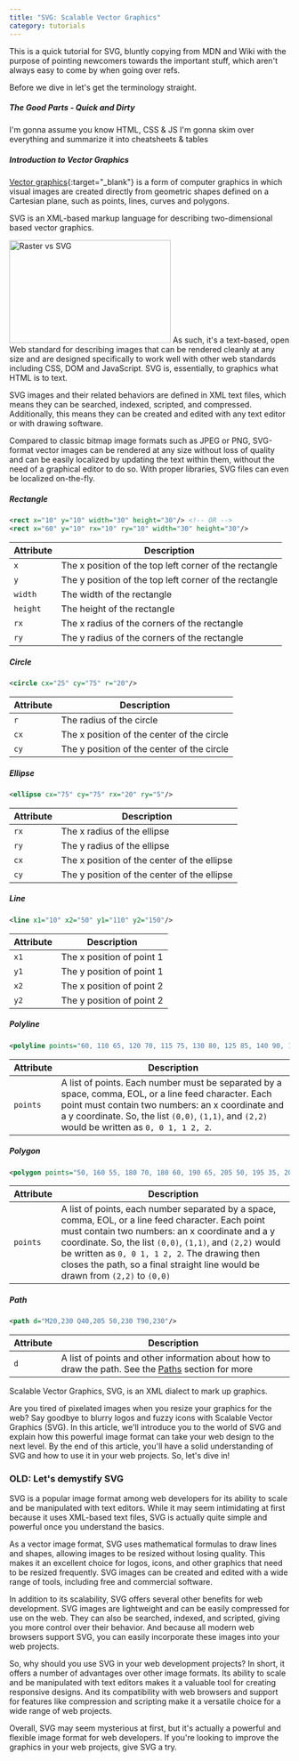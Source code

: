 ```yaml
---
title: "SVG: Scalable Vector Graphics"
category: tutorials
---
```

This is a quick tutorial for SVG, bluntly copying from MDN and Wiki with the purpose of pointing newcomers towards
the important stuff, which aren't always easy to come by when going over refs.

Before we dive in let's get the terminology straight.

##### The Good Parts - Quick and Dirty

I'm gonna assume you know HTML, CSS & JS
I'm gonna skim over everything and summarize it into cheatsheets & tables

##### Introduction to Vector Graphics

[Vector graphics](https://en.wikipedia.org/wiki/Vector_graphics){:target="_blank"} is a form of computer graphics in
which visual images
are created directly from geometric shapes defined on a Cartesian plane, such as points, lines, curves and polygons.

SVG is an XML-based markup language for describing two-dimensional based vector graphics.

<img width="290" height="185" class="float" alt="Raster vs SVG" src="https://upload.wikimedia.org/wikipedia/commons/thumb/6/6b/Bitmap_VS_SVG.svg/435px-Bitmap_VS_SVG.svg.png" />
As such, it's a text-based, open Web standard for describing images that can be rendered cleanly at any size and are 
designed specifically to work well with other web standards including CSS, DOM and JavaScript. SVG is, essentially, 
to graphics what HTML is to text.

SVG images and their related behaviors are defined in XML text files, which means they can be searched, indexed,
scripted, and compressed. Additionally, this means they can be created and edited with any text editor or with
drawing software.

Compared to classic bitmap image formats such as JPEG or PNG, SVG-format vector images can be rendered at any size
without loss of quality and can be easily localized by updating the text within them, without the need of a graphical
editor to do so. With proper libraries, SVG files can even be localized on-the-fly.

##### Rectangle

```xml
<rect x="10" y="10" width="30" height="30"/> <!-- OR -->
<rect x="60" y="10" rx="10" ry="10" width="30" height="30"/>
```

| Attribute | Description                                            |
|-----------|--------------------------------------------------------|
| `x`       | The x position of the top left corner of the rectangle |
| `y`       | The y position of the top left corner of the rectangle |
| `width`   | The width of the rectangle                             |
| `height`  | The height of the rectangle                            |
| `rx`      | The x radius of the corners of the rectangle           |
| `ry`      | The y radius of the corners of the rectangle           |

##### Circle

```xml
<circle cx="25" cy="75" r="20"/>
```

| Attribute | Description                                |
|-----------|--------------------------------------------|
| `r`       | The radius of the circle                   |
| `cx`      | The x position of the center of the circle |
| `cy`      | The y position of the center of the circle |

##### Ellipse

```xml
<ellipse cx="75" cy="75" rx="20" ry="5"/>
```

| Attribute | Description                                 |
|-----------|---------------------------------------------|
| `rx`      | The x radius of the ellipse                 |
| `ry`      | The y radius of the ellipse                 |
| `cx`      | The x position of the center of the ellipse |
| `cy`      | The y position of the center of the ellipse |

##### Line

```xml
<line x1="10" x2="50" y1="110" y2="150"/>
```

| Attribute | Description               |
|-----------|---------------------------|
| `x1`      | The x position of point 1 |
| `y1`      | The y position of point 1 |
| `x2`      | The x position of point 2 |
| `y2`      | The y position of point 2 |

##### Polyline

```xml
<polyline points="60, 110 65, 120 70, 115 75, 130 80, 125 85, 140 90, 135 95, 150 100, 145"/>
```

| Attribute | Description                                                                                                                                                                                                                                                 |
|-----------|-------------------------------------------------------------------------------------------------------------------------------------------------------------------------------------------------------------------------------------------------------------|
| `points`  | A list of points. Each number must be separated by a space, comma, EOL, or a line feed character. Each point must contain two numbers: an x coordinate and a y coordinate. So, the list `(0,0)`, `(1,1)`, and `(2,2)` would be written as `0, 0 1, 1 2, 2`. |

##### Polygon

```xml
<polygon points="50, 160 55, 180 70, 180 60, 190 65, 205 50, 195 35, 205 40, 190 30, 180 45, 180"/>
```

| Attribute | Description                                                                                                                                                                                                                                                                                                                                           |
|-----------|-------------------------------------------------------------------------------------------------------------------------------------------------------------------------------------------------------------------------------------------------------------------------------------------------------------------------------------------------------|
| `points`  | A list of points, each number separated by a space, comma, EOL, or a line feed character. Each point must contain two numbers: an x coordinate and a y coordinate. So, the list `(0,0)`, `(1,1)`, and `(2,2)` would be written as `0, 0 1, 1 2, 2`. The drawing then closes the path, so a final straight line would be drawn from `(2,2)` to `(0,0)` |

##### Path

```xml
<path d="M20,230 Q40,205 50,230 T90,230"/>
```

| Attribute | Description                                                                                            |
|-----------|--------------------------------------------------------------------------------------------------------|
| `d`       | A list of points and other information about how to draw the path. See the [Paths](/) section for more |

Scalable Vector Graphics, SVG, is an XML dialect to mark up graphics.

Are you tired of pixelated images when you resize your graphics for the web? Say goodbye to blurry logos and fuzzy icons
with Scalable Vector Graphics (SVG). In this article, we'll introduce you to the world of SVG and explain how this
powerful image format can take your web design to the next level. By the end of this article, you'll have a solid
understanding of SVG and how to use it in your web projects. So, let's dive in!

### OLD: Let's demystify SVG

SVG is a popular image format among web developers for its ability to scale and be manipulated with text editors.
While it may seem intimidating at first because it uses XML-based text files, SVG is actually quite simple and powerful
once you understand the basics.

As a vector image format, SVG uses mathematical formulas to draw lines and shapes, allowing images to be resized without
losing quality. This makes it an excellent choice for logos, icons, and other graphics that need to be resized
frequently. SVG images can be created and edited with a wide range of tools, including free and commercial software.

In addition to its scalability, SVG offers several other benefits for web development. SVG images are lightweight and
can be easily compressed for use on the web. They can also be searched, indexed, and scripted, giving you more control
over their behavior. And because all modern web browsers support SVG, you can easily incorporate these images into your
web projects.

So, why should you use SVG in your web development projects? In short, it offers a number of advantages over other image
formats. Its ability to scale and be manipulated with text editors makes it a valuable tool for creating responsive
designs. And its compatibility with web browsers and support for features like compression and scripting make it a
versatile choice for a wide range of web projects.

Overall, SVG may seem mysterious at first, but it's actually a powerful and flexible image format for web developers. If
you're looking to improve the graphics in your web projects, give SVG a try.

